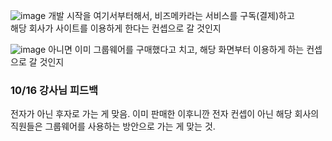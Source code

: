 ![image](https://github.com/user-attachments/assets/5f7fba53-4d1c-4ec6-9721-18e2c7541227)
개발 시작을 여기서부터해서, 비즈메카라는 서비스를 구독(결제)하고   
해당 회사가 사이트를 이용하게 한다는 컨셉으로 갈 것인지

![image](https://github.com/user-attachments/assets/3486ffb1-e428-4d6c-acb5-49ed574cc68b)
아니면 이미 그룹웨어를 구매했다고 치고, 
해당 화면부터 이용하게 하는 컨셉으로 갈 것인지

### 10/16 강사님 피드백
전자가 아닌 후자로 가는 게 맞음. 이미 판매한 이후니깐 전자 컨셉이 아닌 해당 회사의 직원들은 그룹웨어를 사용하는 방안으로 가는 게 맞는 것.
